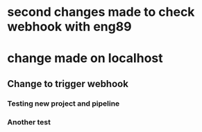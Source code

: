 # second changes made to check webhook with eng89
# change made on localhost 
## Change to trigger webhook
### Testing new project and pipeline
### Another test
